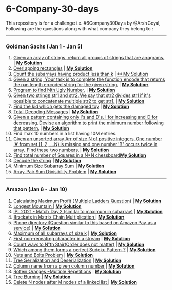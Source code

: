 
# 6-Company-30-days
This repository is for a challenge i.e. #6Company30Days by @ArshGoyal,
Following are the questions along with what company they belong to :

---

### Goldman Sachs (Jan 1 - Jan 5)
1. [Given an array of strings, return all groups of strings that are anagrams.](https://practice.geeksforgeeks.org/problems/print-anagrams-together/1/) | [**My Solution**](https://github.com/shyamTayal/6-Company-30-days/blob/main/Goldman%20Sachs/gs-q1.cpp)
2. [Overlapping rectangles](https://practice.geeksforgeeks.org/problems/overlapping-rectangles1924/1/#) | [**My Solution**](https://github.com/shyamTayal/6-Company-30-days/blob/main/Goldman%20Sachs/gs-q2.cpp)
3. [Count the subarrays having product less than k](https://practice.geeksforgeeks.org/problems/count-the-subarrays-having-product-less-than-k1708/1/) | [**My Solution](https://github.com/shyamTayal/6-Company-30-days/blob/main/Goldman%20Sachs/gs-q3.cpp)
4. [Given a string, Your task is to  complete the function encode that returns the run length encoded string for the given string.](https://practice.geeksforgeeks.org/problems/run-length-encoding/1/) | [**My Solution**](https://github.com/shyamTayal/6-Company-30-days/blob/main/Goldman%20Sachs/gs-q4.cpp)
5. [Program to find Nth Ugly Number.](https://practice.geeksforgeeks.org/problems/ugly-numbers2254/1/#) | [**My Solution**](https://github.com/shyamTayal/6-Company-30-days/blob/main/Goldman%20Sachs/gs-q5.cpp)
6.    [Given two strings str1 and str2. We say that str2 divides str1 if it's possible to concatenate multiple str2 to get str1.](https://leetcode.com/problems/greatest-common-divisor-of-strings/) | [**My Solution**](https://github.com/shyamTayal/6-Company-30-days/blob/main/Goldman%20Sachs/gs-q6.cpp)
7. [Find the kid which gets the damaged toy](https://practice.geeksforgeeks.org/problems/find-the-position-of-m-th-item1723/1#) | [**My Solution**](https://github.com/shyamTayal/6-Company-30-days/blob/main/Goldman%20Sachs/gs-q7.cpp)
8. [Total Decoding Messages](https://practice.geeksforgeeks.org/problems/total-decoding-messages1235/1/) | [**My Solution**](https://github.com/shyamTayal/6-Company-30-days/blob/main/Goldman%20Sachs/gs-q8.cpp)
9. [Given a pattern containing only I's and D's. I for increasing and D for decreasing. Devise an algorithm to print the minimum number following that pattern.](https://practice.geeksforgeeks.org/problems/number-following-a-pattern3126/1) | [**My Solution**](https://github.com/shyamTayal/6-Company-30-days/blob/main/Goldman%20Sachs/gs-q9.cpp)
10. Find max 10 numbers in a list having 10M entries.
11. [Given an unsorted array Arr of size N of positive integers. One number 'A' from set {1, 2, …N} is missing and one number 'B' occurs twice in array. Find these two numbers.](https://practice.geeksforgeeks.org/problems/find-missing-and-repeating2512/1/) | [**My Solution**](https://github.com/shyamTayal/6-Company-30-days/blob/main/Goldman%20Sachs/gs-q11.cpp)
12. [Find total number of Squares in a N*N chessboard](https://practice.geeksforgeeks.org/problems/squares-in-nn-chessboard1801/1)[**My Solution**](https://github.com/shyamTayal/6-Company-30-days/blob/main/Goldman%20Sachs/gs-q12.cpp)
13. [Decode the string](https://practice.geeksforgeeks.org/problems/decode-the-string2444/1) | [**My Solution**](https://github.com/shyamTayal/6-Company-30-days/blob/main/Goldman%20Sachs/gs-q13.cpp)
14. [Minimum Size Subarray Sum](https://leetcode.com/problems/minimum-size-subarray-sum/) | [**My Solution**](https://github.com/shyamTayal/6-Company-30-days/blob/main/Goldman%20Sachs/gs-q14.cpp)
15. [Array Pair Sum Divisibility Problem](https://practice.geeksforgeeks.org/problems/array-pair-sum-divisibility-problem3257/1) | [**My Solution**](https://github.com/shyamTayal/6-Company-30-days/blob/main/Goldman%20Sachs/gs-q15.cpp)

---

### Amazon (Jan 6 - Jan 10)
1. [Calculating Maximum Profit (Multiple Ladders Question)](https://practice.geeksforgeeks.org/problems/maximum-profit4657/1) | [**My Solution**](https://github.com/shyamTayal/6-Company-30-days/blob/main/Amazon/am-q1.cpp)
2. [Longest Mountain ](https://leetcode.com/problems/longest-mountain-in-array/) | [**My Solution**](https://github.com/shyamTayal/6-Company-30-days/blob/main/Amazon/am-q2.cpp)
3. [IPL 2021 - Match Day 2 (similar to maximum in subarray)](https://practice.geeksforgeeks.org/problems/deee0e8cf9910e7219f663c18d6d640ea0b87f87/1/) | [**My Solution**](https://github.com/shyamTayal/6-Company-30-days/blob/main/Amazon/am-q3.cpp)
4. [Brackets in Matrix Chain Multiplication ](https://practice.geeksforgeeks.org/problems/brackets-in-matrix-chain-multiplication1024/1/) | [**My Solution**](https://github.com/shyamTayal/6-Company-30-days/blob/main/Amazon/am-q4.cpp)
5. [Phone directory (Question similar to this based on Amazon Pay as a service)](https://practice.geeksforgeeks.org/problems/phone-directory4628/1/) | [**My Solution**](https://github.com/shyamTayal/6-Company-30-days/blob/main/Amazon/am-q5.cpp)
6. [Maximum of all subarrays of size k](https://practice.geeksforgeeks.org/problems/maximum-of-all-subarrays-of-size-k3101/1) | [**My Solution**](https://github.com/shyamTayal/6-Company-30-days/blob/main/Amazon/am-q6.cpp)
7. [First non-repeating character in a stream](https://practice.geeksforgeeks.org/problems/first-non-repeating-character-in-a-stream1216/1) | [**My Solution**](https://github.com/shyamTayal/6-Company-30-days/blob/main/Amazon/am-q7.cpp)
8. [Count ways to N'th Stair(Order does not matter)](https://practice.geeksforgeeks.org/problems/count-ways-to-nth-stairorder-does-not-matter1322/1/) | [**My Solution**](https://github.com/shyamTayal/6-Company-30-days/blob/main/Amazon/am-q8.cpp)
9. [Which among them forms a perfect Sudoku Pattern ?](https://practice.geeksforgeeks.org/problems/is-sudoku-valid4820/1/) | [**My Solution**](https://github.com/shyamTayal/6-Company-30-days/blob/main/Amazon/am-q9.cpp)
10. [Nuts and Bolts Problem](https://practice.geeksforgeeks.org/problems/nuts-and-bolts-problem0431/1) | [**My Solution**](https://github.com/shyamTayal/6-Company-30-days/blob/main/Amazon/am-q10.cpp)
11. [Tree Serialization and Deserialization](https://practice.geeksforgeeks.org/problems/serialize-and-deserialize-a-binary-tree/1) | [**My Solution**](https://github.com/shyamTayal/6-Company-30-days/blob/main/Amazon/am-q11.cpp)
12. [Column name from a given column number](https://practice.geeksforgeeks.org/problems/column-name-from-a-given-column-number4244/1/) | [**My Solution**](https://github.com/shyamTayal/6-Company-30-days/blob/main/Amazon/am-q12.cpp)
13. [Rotten Oranges -Multiple Repetitions](https://leetcode.com/problems/rotting-oranges/) | [**My Solution**](https://github.com/shyamTayal/6-Company-30-days/blob/main/Amazon/am-q13.cpp)
14. [Tree Burning ](https://practice.geeksforgeeks.org/problems/burning-tree/1/) | [**My Solution**](https://github.com/shyamTayal/6-Company-30-days/blob/main/Amazon/am-q14.cpp)
15. [Delete N nodes after M nodes of a linked list ](https://practice.geeksforgeeks.org/problems/delete-n-nodes-after-m-nodes-of-a-linked-list/1/) | [**My Solution**](https://github.com/shyamTayal/6-Company-30-days/blob/main/Amazon/am-q15.cpp)
